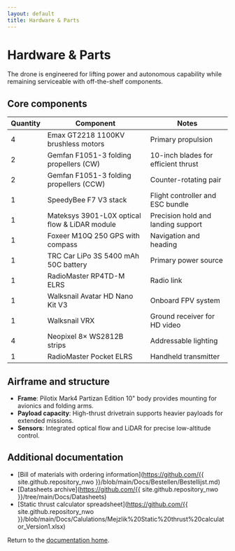 ```yaml
---
layout: default
title: Hardware & Parts
---
```


# Hardware & Parts

The drone is engineered for lifting power and autonomous capability while remaining serviceable with off-the-shelf components.

## Core components

| Quantity | Component | Notes |
| --- | --- | --- |
| 4 | Emax GT2218 1100KV brushless motors | Primary propulsion |
| 2 | Gemfan F1051-3 folding propellers (CW) | 10-inch blades for efficient thrust |
| 2 | Gemfan F1051-3 folding propellers (CCW) | Counter-rotating pair |
| 1 | SpeedyBee F7 V3 stack | Flight controller and ESC bundle |
| 1 | Mateksys 3901-L0X optical flow & LiDAR module | Precision hold and landing support |
| 1 | Foxeer M10Q 250 GPS with compass | Navigation and heading |
| 1 | TRC Car LiPo 3S 5400 mAh 50C battery | Primary power source |
| 1 | RadioMaster RP4TD-M ELRS | Radio link |
| 1 | Walksnail Avatar HD Nano Kit V3 | Onboard FPV system |
| 1 | Walksnail VRX | Ground receiver for HD video |
| 4 | Neopixel 8× WS2812B strips | Addressable lighting |
| 1 | RadioMaster Pocket ELRS | Handheld transmitter |

## Airframe and structure

- **Frame**: Pilotix Mark4 Partizan Edition 10" body provides mounting for avionics and folding arms.
- **Payload capacity**: High-thrust drivetrain supports heavier payloads for extended missions.
- **Sensors**: Integrated optical flow and LiDAR for precise low-altitude control.

## Additional documentation

- [Bill of materials with ordering information](https://github.com/{{ site.github.repository_nwo }}/blob/main/Docs/Bestellen/Bestellijst.md)
- [Datasheets archive](https://github.com/{{ site.github.repository_nwo }}/tree/main/Docs/Datasheets)
- [Static thrust calculator spreadsheet](https://github.com/{{ site.github.repository_nwo }}/blob/main/Docs/Calulations/Mejzlik%20Static%20thrust%20calculator_Version1.xlsx)

Return to the [documentation home](index.html).
